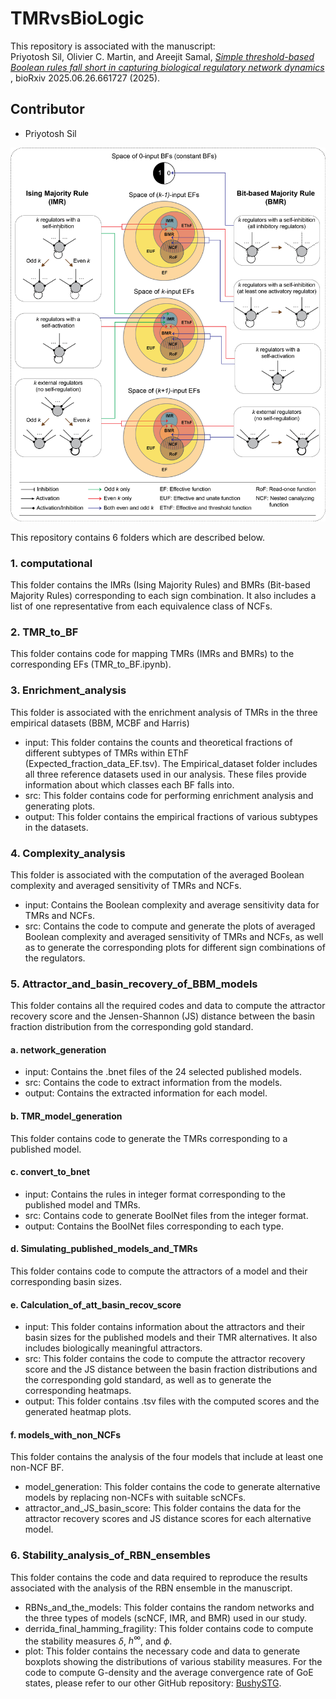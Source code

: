# TMRvsBioLogic
This repository is associated with the manuscript: <br>
Priyotosh Sil, Olivier C. Martin, and Areejit Samal, [<i> Simple threshold-based Boolean rules fall short in capturing biological regulatory network dynamics </i>](https://www.biorxiv.org/content/10.1101/2025.06.26.661727), bioRxiv 2025.06.26.661727 (2025). <br>

## Contributor
- Priyotosh Sil

<img src="schematic_fig_1_main.png">

This repository contains 6 folders which are described below.

### 1. computational 
This folder contains the IMRs (Ising Majority Rules) and BMRs (Bit-based Majority Rules) corresponding to each sign combination. It also includes a list of one representative from each equivalence class of NCFs.

### 2. TMR_to_BF
This folder contains code for mapping TMRs (IMRs and BMRs) to the corresponding EFs (TMR_to_BF.ipynb).

### 3. Enrichment_analysis
This folder is associated with the enrichment analysis of TMRs in the three empirical datasets (BBM, MCBF and Harris)
- input: This folder contains the counts and theoretical fractions of different subtypes of TMRs within EThF (Expected_fraction_data_EF.tsv). The Empirical_dataset folder includes all three reference datasets used in our analysis. These files provide information about which classes each BF falls into.
- src: This folder contains code for performing enrichment analysis and generating plots.
- output: This folder contains the empirical fractions of various subtypes in the datasets.

### 4. Complexity_analysis
This folder is associated with the computation of the averaged Boolean complexity and averaged sensitivity of TMRs and NCFs.
- input: Contains the Boolean complexity and average sensitivity data for TMRs and NCFs.
- src: Contains the code to compute and generate the plots of averaged Boolean complexity and averaged sensitivity of TMRs and NCFs, as well as to generate the corresponding plots for different sign combinations of the regulators.

### 5. Attractor_and_basin_recovery_of_BBM_models
This folder contains all the required codes and data to compute the attractor recovery score and the Jensen-Shannon (JS) distance between the basin fraction distribution from the corresponding gold standard.
#### a. network_generation
- input: Contains the .bnet files of the 24 selected published models.
- src: Contains the code to extract information from the models.
- output: Contains the extracted information for each model.

#### b. TMR_model_generation
This folder contains code to generate the TMRs corresponding to a published model.

#### c. convert_to_bnet
- input: Contains the rules in integer format corresponding to the published model and TMRs.
- src: Contains code to generate BoolNet files from the integer format.
- output: Contains the BoolNet files corresponding to each type.

#### d. Simulating_published_models_and_TMRs
This folder contains code to compute the attractors of a model and their corresponding basin sizes.

#### e. Calculation_of_att_basin_recov_score
- input: This folder contains information about the attractors and their basin sizes for the published models and their TMR alternatives. It also includes biologically meaningful attractors.
- src: This folder contains the code to compute the attractor recovery score and the JS distance between the basin fraction distributions and the corresponding gold standard, as well as to generate the corresponding heatmaps.
- output: This folder contains .tsv files with the computed scores and the generated heatmap plots.

#### f. models_with_non_NCFs
This folder contains the analysis of the four models that include at least one non-NCF BF. 
- model_generation: This folder contains the code to generate alternative models by replacing non-NCFs with suitable scNCFs.
- attractor_and_JS_basin_score: This folder contains the data for the attractor recovery scores and JS distance scores for each alternative model.

### 6. Stability_analysis_of_RBN_ensembles
This folder contains the code and data required to reproduce the results associated with the analysis of the RBN ensemble in the manuscript.

- RBNs_and_the_models: This folder contains the random networks and the three types of models (scNCF, IMR, and BMR) used in our study.
- derrida_final_hamming_fragility: This folder contains code to compute the stability measures $\delta$, $h^{\infty}$, and $\phi$.
- plot: This folder contains the necessary code and data to generate boxplots showing the distributions of various stability measures. For the code to compute G-density and the average convergence rate of GoE states, please refer to our other GitHub repository: [BushySTG](https://github.com/asamallab/BushySTG/).
